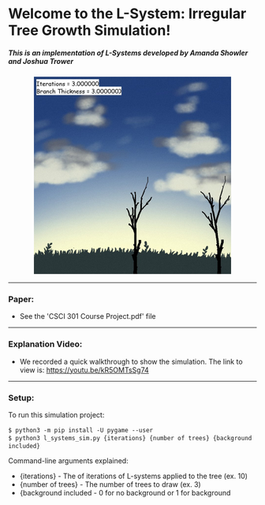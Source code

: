 # Welcome to the L-System: Irregular Tree Growth Simulation!
##### This is an implementation of L-Systems developed by Amanda Showler and Joshua Trower
<p align="center">
  <img src="readme_tree.jpeg" width="400" height="400">
</p>

---
### Paper:
- See the 'CSCI 301 Course Project.pdf' file

---

### Explanation Video:
- We recorded a quick walkthrough to show the simulation. The link to view is: https://youtu.be/kR5OMTsSg74

---
### Setup:
To run this simulation project:

```
$ python3 -m pip install -U pygame --user
$ python3 l_systems_sim.py {iterations} {number of trees} {background included}
```

Command-line arguments explained:
* {iterations} - The of iterations of L-systems applied to the tree (ex. 10)
* {number of trees} - The number of trees to draw (ex. 3)
* {background included - 0 for no background or 1 for background

